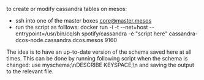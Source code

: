 to create or modify cassandra tables on mesos:
- ssh into one of the master boxes core@master.mesos
- run the script as folllows:
docker run -i -t --net=host --entrypoint=/usr/bin/cqlsh spotify/cassandra -e "script here" cassandra-dcos-node.cassandra.dcos.mesos 9160

The idea is to have an up-to-date version of the schema saved here at all times. This can be done by running following script when the schema is changed:
use myschema;\nDESCRIBE KEYSPACE;\n
and saving the output to the relevant file.
